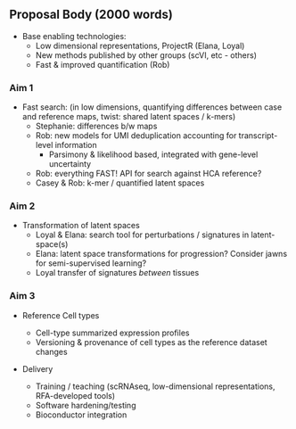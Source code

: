 
## Proposal Body (2000 words)

* Base enabling technologies:
  * Low dimensional representations, ProjectR (Elana, Loyal)
  * New methods published by other groups (scVI, etc -  others)
  * Fast & improved quantification  (Rob)

### Aim 1

* Fast search: (in low dimensions, quantifying differences between case and reference maps, twist: shared latent spaces / k-mers)
  * Stephanie: differences b/w maps
  * Rob: new models for UMI deduplication accounting for transcript-level information
    * Parsimony & likelihood based, integrated with gene-level uncertainty
  * Rob: everything FAST! API for search against HCA reference?
  * Casey & Rob: k-mer / quantified latent spaces

### Aim 2

* Transformation of latent spaces
  * Loyal & Elana: search tool for perturbations / signatures in latent-space(s)
  * Elana: latent space transformations for progression? Consider jawns for semi-supervised learning?
  * Loyal transfer of signatures _between_ tissues

### Aim 3

* Reference Cell types
  * Cell-type summarized expression profiles
  * Versioning & provenance of cell types as the reference dataset changes

* Delivery
  * Training / teaching (scRNAseq, low-dimensional representations, RFA-developed tools)
  * Software hardening/testing
  * Bioconductor integration

